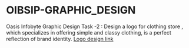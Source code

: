 # OIBSIP-GRAPHIC_DESIGN 
Oasis Infobyte Graphic Design Task -2 :
    Design a logo for clothing store , which specializes in offering simple and classy clothing, is a perfect reflection of  brand identity.
    [Logo design link](:https://www.canva.com/design/DAFpS_DGZ7s/yJO-1LTAzo96Rb3Ei94N9Q/editutm_content=DAFpS_DGZ7s&utm_campaign=designshare&utm_medium=link2&utm_source=sharebutton)
